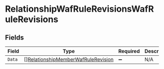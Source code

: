 # RelationshipWafRuleRevisionsWafRuleRevisions


## Fields

| Field                                                                                           | Type                                                                                            | Required                                                                                        | Description                                                                                     |
| ----------------------------------------------------------------------------------------------- | ----------------------------------------------------------------------------------------------- | ----------------------------------------------------------------------------------------------- | ----------------------------------------------------------------------------------------------- |
| `Data`                                                                                          | [][RelationshipMemberWafRuleRevision](../../models/shared/relationshipmemberwafrulerevision.md) | :heavy_minus_sign:                                                                              | N/A                                                                                             |